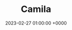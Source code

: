 ---
layout: none
title:  "Camila"
artist: "Camila Cabello"
art: "camilacabello-camila.jpg"
spotify_url: https://open.spotify.com/album/2vD3zSQr8hNlg0obNel4TE
date:   2023-02-27 01:00:00 +0000
categories: album
tags: [summer, female, latin]
---